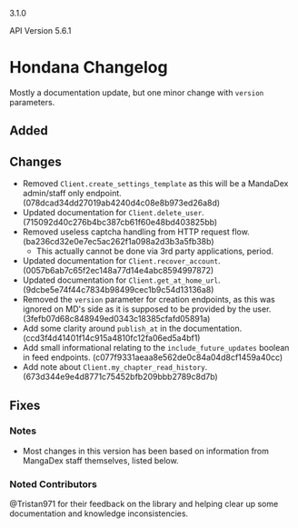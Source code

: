 3.1.0

API Version 5.6.1

# Hondana Changelog

Mostly a documentation update, but one minor change with `version` parameters.

## Added

## Changes
- Removed `Client.create_settings_template` as this will be a MandaDex admin/staff only endpoint. (078dcad34dd27019ab4240d4c08e8b973ed26a8d)
- Updated documentation for `Client.delete_user`. (715092d40c276b4bc387cb61f60e48bd403825bb)
- Removed useless captcha handling from HTTP request flow. (ba236cd32e0e7ec5ac262f1a098a2d3b3a5fb38b)
  - This actually cannot be done via 3rd party applications, period.
- Updated documentation for `Client.recover_account`. (0057b6ab7c65f2ec148a77d14e4abc8594997872)
- Updated documentation for `Client.get_at_home_url`. (9dcbe5e74f44c7834b98499cec1b9c54d13136a8)
- Removed the `version` parameter for creation endpoints, as this was ignored on MD's side as it is supposed to be provided by the user. (3fefb07d68c848949ed0343c18385cfafd05891a)
- Add some clarity around `publish_at` in the documentation. (ccd3f4d41401f14c915a4810fc12fa06ed5a4bf1)
- Add small informational relating to the `include_future_updates` boolean in feed endpoints. (c077f9331aeaa8e562de0c84a04d8cf1459a40cc)
- Add note about `Client.my_chapter_read_history`. (673d344e9e4d8771c75452bfb209bbb2789c8d7b)

## Fixes

### Notes
- Most changes in this version has been based on information from MangaDex staff themselves, listed below.

### Noted Contributors
@Tristan971 for their feedback on the library and helping clear up some documentation and knowledge inconsistencies.
